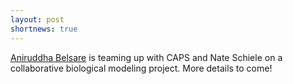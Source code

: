 ```yaml
---
layout: post
shortnews: true
---
```


[Aniruddha Belsare](http://www.cmciuidaho.org/post-doctorates/) is teaming up with CAPS and Nate Schiele on a collaborative biological modeling project. More details to come!